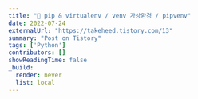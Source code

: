 ```yaml
---
title: "🐍 pip & virtualenv / venv 가상환경 / pipvenv"
date: 2022-07-24
externalUrl: "https://takeheed.tistory.com/13"
summary: "Post on Tistory"
tags: ['Python']
contributors: []
showReadingTime: false
_build:
  render: never
  list: local
---
```


